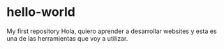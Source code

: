 # hello-world
My first repository
Hola, quiero aprender a desarrollar websites y esta es una de las herramientas que voy a utilizar.
